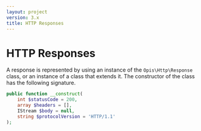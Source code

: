 ```yaml
---
layout: project
version: 3.x
title: HTTP Responses
---
```

# HTTP Responses

A response is represented by using an instance of the `Opis\Http\Response` class, or an instance of a class that
extends it. The constructor of the class has the following signature.

```php
public function __construct(
    int $statusCode = 200, 
    array $headers = [], 
    IStream $body = null, 
    string $protocolVersion = 'HTTP/1.1'
);
```